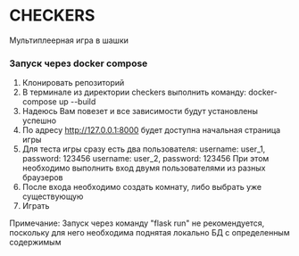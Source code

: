 # CHECKERS
Мультиплеерная игра в шашки


### Запуск через docker compose
1. Клонировать репозиторий
2. В терминале из директории checkers выполнить команду:
docker-compose up --build
3. Надеюсь Вам повезет и все зависимости будут установлены успешно
4. По адресу http://127.0.0.1:8000 будет доступна начальная страница игры
5. Для теста игры сразу есть два пользователя:
username: user_1, password: 123456
username: user_2, password: 123456
При этом необходимо выполнить вход двумя пользователями из разных браузеров
6. После входа необходимо создать комнату, либо выбрать уже существующую
7. Играть


Примечание:
Запуск через команду "flask run" не рекомендуется, поскольку для него необходима поднятая локально БД с определенным содержимым
